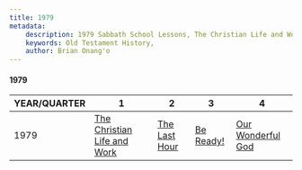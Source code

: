 ```yaml
---
title: 1979
metadata:
    description: 1979 Sabbath School Lessons, The Christian Life and Work, The Last Hour, Be Ready!, Our Wonderful God
    keywords: Old Testament History,
    author: Brian Onang'o
---
```


#### 1979

YEAR/QUARTER |   1  | 2| 3| 4
-------------|------------|---|--|---
1979   |  [The Christian Life and Work](/1971-1980/1979/quarter1) | [The Last Hour](/1971-1980/1979/quarter2) | [Be Ready!](/1971-1980/1979/quarter3) | [Our Wonderful God](/1971-1980/1979/quarter4) |
 